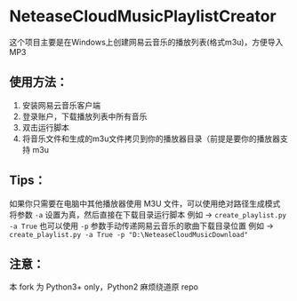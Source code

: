 # NeteaseCloudMusicPlaylistCreator
这个项目主要是在Windows上创建网易云音乐的播放列表(格式m3u)，方便导入MP3

## 使用方法：
1. 安装网易云音乐客户端
2. 登录账户，下载播放列表中所有音乐
3. 双击运行脚本
4. 将音乐文件和生成的m3u文件拷贝到你的播放器目录（前提是要你的播放器支持 m3u

## Tips：
如果你只需要在电脑中其他播放器使用 M3U 文件，可以使用绝对路径生成模式
将参数 `-a` 设置为真，然后直接在下载目录运行脚本
例如 -> `create_playlist.py -a True`
也可以使用 `-p` 参数手动传递网易云音乐的歌曲下载目录位置
例如 -> `create_playlist.py -a True -p "D:\NeteaseCloudMusicDownload"`

## 注意：
本 fork 为 Python3+ only，Python2 麻烦绕道原 repo